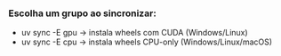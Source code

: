 
### Escolha um grupo ao sincronizar:
- uv sync -E gpu -> instala wheels com CUDA (Windows/Linux)
- uv sync -E cpu -> instala wheels CPU-only (Windows/Linux/macOS)